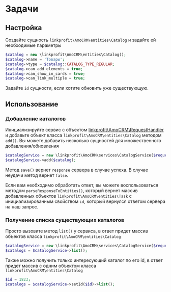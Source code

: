 # Задачи

## Настройка
Создайте сущность `linkprofit\AmoCRM\entities\Catalog` и задайте ей необходимые параметры

```php
$catalog = new \linkprofit\AmoCRM\entities\Catalog();
$catalog->name = 'Товары';
$catalog->type = $catalog::CATALOG_TYPE_REGULAR;
$catalog->can_add_elements = true;
$catalog->can_show_in_cards = true;
$catalog->can_link_multiple = true;
```

Задайте `id` сущности, если хотите обновить уже существующую.

## Использование

### Добавление каталогов
Инициализируйте сервис с объектом [linkprofit\AmoCRM\RequestHandler](/docs/request.md) и добавьте объект класса `linkprofit\AmoCRM\entities\Catalog` методом `add()`.
Вы можете добавить несколько сущностей для множественного добавления/обновления

```php
$catalogService = new \linkprofit\AmoCRM\services\CatalogService($request);
$catalogService->add($catalog);
```

Метод `save()` вернет `response` сервера в случае успеха. В случае неудачи метод вернет `false`.

Если вам необходимо обработать ответ, вы можете воспользоваться методом `parseResponseToEntities()`, который вернет массив добавленных объектов `linkprofit\AmoCRM\entities\Task` с инициализированным свойством `id`, который вернулся ответом сервера на наш запрос.

### Получение списка существующих каталогов
Просто вызовите метод `list()` у сервиса, в ответ придет массив объектов класса `linkprofit\AmoCRM\entities\Catalog`
```php
$catalogService = new \linkprofit\AmoCRM\services\CatalogService($request);
$catalogs = $catalogService->list();
```

Также можно получить только интересующий каталог по его id, в ответ придет массив с одним объектом класса `linkprofit\AmoCRM\entities\Catalog`
```php
$id = 1823;
$catalogs = $catalogService->setId($id)->list();
```
